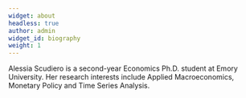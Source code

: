 ```yaml
---
widget: about
headless: true
author: admin
widget_id: biography
weight: 1
---
```

Alessia Scudiero is a second-year Economics Ph.D. student at Emory University. Her research interests include Applied Macroeconomics, Monetary Policy and Time Series Analysis.